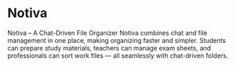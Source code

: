 # Notiva
Notiva – A Chat-Driven File Organizer Notiva combines chat and file management in one place, making organizing faster and simpler. Students can prepare study materials, teachers can manage exam sheets, and professionals can sort work files — all seamlessly with chat-driven folders.
